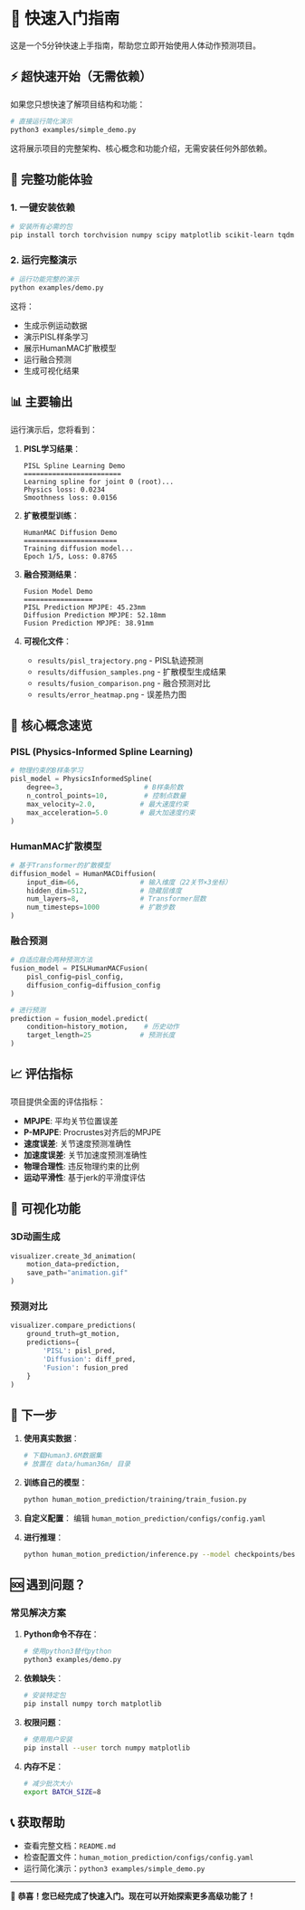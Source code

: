 # 🚀 快速入门指南

这是一个5分钟快速上手指南，帮助您立即开始使用人体动作预测项目。

## ⚡ 超快速开始（无需依赖）

如果您只想快速了解项目结构和功能：

```bash
# 直接运行简化演示
python3 examples/simple_demo.py
```

这将展示项目的完整架构、核心概念和功能介绍，无需安装任何外部依赖。

## 🔧 完整功能体验

### 1. 一键安装依赖

```bash
# 安装所有必需的包
pip install torch torchvision numpy scipy matplotlib scikit-learn tqdm
```

### 2. 运行完整演示

```bash
# 运行功能完整的演示
python examples/demo.py
```

这将：
- 生成示例运动数据
- 演示PISL样条学习
- 展示HumanMAC扩散模型
- 运行融合预测
- 生成可视化结果

## 📊 主要输出

运行演示后，您将看到：

1. **PISL学习结果**：
   ```
   PISL Spline Learning Demo
   ========================
   Learning spline for joint 0 (root)...
   Physics loss: 0.0234
   Smoothness loss: 0.0156
   ```

2. **扩散模型训练**：
   ```
   HumanMAC Diffusion Demo
   =======================
   Training diffusion model...
   Epoch 1/5, Loss: 0.8765
   ```

3. **融合预测结果**：
   ```
   Fusion Model Demo
   =================
   PISL Prediction MPJPE: 45.23mm
   Diffusion Prediction MPJPE: 52.18mm
   Fusion Prediction MPJPE: 38.91mm
   ```

4. **可视化文件**：
   - `results/pisl_trajectory.png` - PISL轨迹预测
   - `results/diffusion_samples.png` - 扩散模型生成结果
   - `results/fusion_comparison.png` - 融合预测对比
   - `results/error_heatmap.png` - 误差热力图

## 🎯 核心概念速览

### PISL (Physics-Informed Spline Learning)
```python
# 物理约束的B样条学习
pisl_model = PhysicsInformedSpline(
    degree=3,                    # B样条阶数
    n_control_points=10,         # 控制点数量
    max_velocity=2.0,           # 最大速度约束
    max_acceleration=5.0        # 最大加速度约束
)
```

### HumanMAC扩散模型
```python
# 基于Transformer的扩散模型
diffusion_model = HumanMACDiffusion(
    input_dim=66,               # 输入维度（22关节×3坐标）
    hidden_dim=512,             # 隐藏层维度
    num_layers=8,               # Transformer层数
    num_timesteps=1000          # 扩散步数
)
```

### 融合预测
```python
# 自适应融合两种预测方法
fusion_model = PISLHumanMACFusion(
    pisl_config=pisl_config,
    diffusion_config=diffusion_config
)

# 进行预测
prediction = fusion_model.predict(
    condition=history_motion,    # 历史动作
    target_length=25            # 预测长度
)
```

## 📈 评估指标

项目提供全面的评估指标：

- **MPJPE**: 平均关节位置误差
- **P-MPJPE**: Procrustes对齐后的MPJPE
- **速度误差**: 关节速度预测准确性
- **加速度误差**: 关节加速度预测准确性
- **物理合理性**: 违反物理约束的比例
- **运动平滑性**: 基于jerk的平滑度评估

## 🎨 可视化功能

### 3D动画生成
```python
visualizer.create_3d_animation(
    motion_data=prediction,
    save_path="animation.gif"
)
```

### 预测对比
```python
visualizer.compare_predictions(
    ground_truth=gt_motion,
    predictions={
        'PISL': pisl_pred,
        'Diffusion': diff_pred,
        'Fusion': fusion_pred
    }
)
```

## 🔄 下一步

1. **使用真实数据**：
   ```bash
   # 下载Human3.6M数据集
   # 放置在 data/human36m/ 目录
   ```

2. **训练自己的模型**：
   ```bash
   python human_motion_prediction/training/train_fusion.py
   ```

3. **自定义配置**：
   编辑 `human_motion_prediction/configs/config.yaml`

4. **进行推理**：
   ```bash
   python human_motion_prediction/inference.py --model checkpoints/best_model.pth
   ```

## 🆘 遇到问题？

### 常见解决方案

1. **Python命令不存在**：
   ```bash
   # 使用python3替代python
   python3 examples/demo.py
   ```

2. **依赖缺失**：
   ```bash
   # 安装特定包
   pip install numpy torch matplotlib
   ```

3. **权限问题**：
   ```bash
   # 使用用户安装
   pip install --user torch numpy matplotlib
   ```

4. **内存不足**：
   ```bash
   # 减少批次大小
   export BATCH_SIZE=8
   ```

## 📞 获取帮助

- 查看完整文档：`README.md`
- 检查配置文件：`human_motion_prediction/configs/config.yaml`
- 运行简化演示：`python3 examples/simple_demo.py`

---

🎉 **恭喜！您已经完成了快速入门。现在可以开始探索更多高级功能了！**